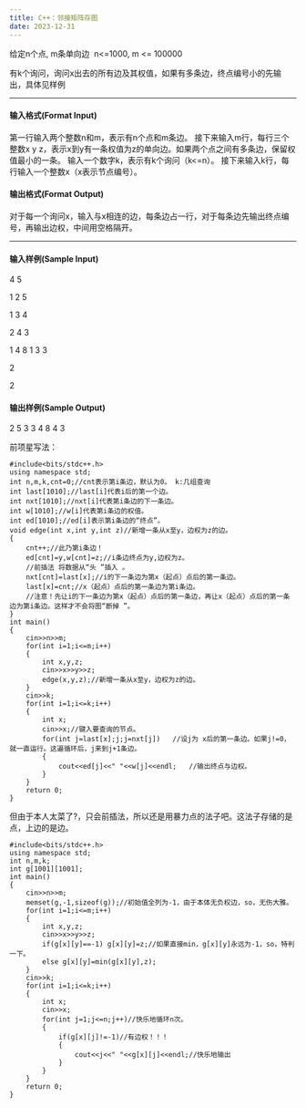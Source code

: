 ```yaml
---
title: C++：邻接矩阵存图
date: 2023-12-31
---
```

<!-- wp:paragraph -->
<p>给定n个点, m条单向边&nbsp;&nbsp;n&lt;=1000, m &lt;= 100000</p>
<!-- /wp:paragraph -->

<!-- wp:paragraph -->
<p>有k个询问，询问x出去的所有边及其权值，如果有多条边，终点编号小的先输出，具体见样例</p>
<!-- /wp:paragraph -->

<!-- wp:separator -->
<hr class="wp-block-separator has-alpha-channel-opacity"/>
<!-- /wp:separator -->

<!-- wp:heading {"level":4} -->
<h4 class="wp-block-heading">输入格式(Format Input)</h4>
<!-- /wp:heading -->

<!-- wp:paragraph -->
<p>第一行输入两个整数n和m，表示有n个点和m条边。 接下来输入m行，每行三个整数x y z，表示x到y有一条权值为z的单向边。如果两个点之间有多条边，保留权值最小的一条。 输入一个数字k，表示有k个询问（k&lt;=n）。 接下来输入k行，每行输入一个整数x（x表示节点编号）。</p>
<!-- /wp:paragraph -->

<!-- wp:heading {"level":4} -->
<h4 class="wp-block-heading">输出格式(Format Output)</h4>
<!-- /wp:heading -->

<!-- wp:paragraph -->
<p>对于每一个询问x，输入与x相连的边，每条边占一行，对于每条边先输出终点编号，再输出边权，中间用空格隔开。</p>
<!-- /wp:paragraph -->

<!-- wp:separator -->
<hr class="wp-block-separator has-alpha-channel-opacity"/>
<!-- /wp:separator -->

<!-- wp:heading {"level":4} -->
<h4 class="wp-block-heading">输入样例(Sample Input) </h4>
<!-- /wp:heading -->

<!-- wp:paragraph -->
<p>4 5 </p>
<!-- /wp:paragraph -->

<!-- wp:paragraph -->
<p>1 2 5 </p>
<!-- /wp:paragraph -->

<!-- wp:paragraph -->
<p>1 3 4 </p>
<!-- /wp:paragraph -->

<!-- wp:paragraph -->
<p>2 4 3 </p>
<!-- /wp:paragraph -->

<!-- wp:paragraph -->
<p>1 4 8 1 3 3 </p>
<!-- /wp:paragraph -->

<!-- wp:paragraph -->
<p>2 </p>
<!-- /wp:paragraph -->

<!-- wp:paragraph -->
<p> 2</p>
<!-- /wp:paragraph -->

<!-- wp:heading {"level":4} -->
<h4 class="wp-block-heading">输出样例(Sample Output)</h4>
<!-- /wp:heading -->

<!-- wp:paragraph -->
<p>2 5 3 3 4 8 4 3</p>
<!-- /wp:paragraph -->

<!-- wp:paragraph -->
<p>前项星写法：</p>
<!-- /wp:paragraph -->

<!-- wp:code -->
<pre class="wp-block-code"><code>#include&lt;bits/stdc++.h>
using namespace std;
int n,m,k,cnt=0;//cnt表示第i条边，默认为0。 k:几组查询 
int last&#91;1010];//last&#91;i]代表i后的第一个边。
int nxt&#91;1010];//nxt&#91;i]代表第i条边的下一条边。
int w&#91;1010];//w&#91;i]代表第i条边的权值。
int ed&#91;1010];//ed&#91;i]表示第i条边的“终点”。
void edge(int x,int y,int z)//新增一条从x至y，边权为z的边。
{
	cnt++;//此乃第i条边！
	ed&#91;cnt]=y,w&#91;cnt]=z;//i条边终点为y,边权为z。
	//前插法 将数据从“头 ”插入 。 
	nxt&#91;cnt]=last&#91;x];//i的下一条边为第x（起点）点后的第一条边。 
	last&#91;x]=cnt;//x（起点）点后的第一条边为第i条边。 
	//注意！先让i的下一条边为第x（起点）点后的第一条边，再让x（起点）点后的第一条边为第i条边。这样才不会将图“断掉 ”。 
}
int main()
{
	cin>>n>>m;
	for(int i=1;i&lt;=m;i++)
	{
		int x,y,z;
		cin>>x>>y>>z;
		edge(x,y,z);//新增一条从x至y，边权为z的边。 
	}
	cin>>k;
	for(int i=1;i&lt;=k;i++)
	{
		int x;
		cin>>x;//键入要查询的节点。 
		for(int j=last&#91;x];j;j=nxt&#91;j])	//设j为 x后的第一条边。如果j!=0，就一直运行。这遍循环后，j来到j+1条边。 
		{
			cout&lt;&lt;ed&#91;j]&lt;&lt;" "&lt;&lt;w&#91;j]&lt;&lt;endl;	//输出终点与边权。 
		}
	}
	return 0;
}</code></pre>
<!-- /wp:code -->

<!-- wp:paragraph -->
<p>但由于本人太菜了?，只会前插法，所以还是用暴力点的法子吧。这法子存储的是点，上边的是边。</p>
<!-- /wp:paragraph -->

<!-- wp:code -->
<pre class="wp-block-code"><code>#include&lt;bits/stdc++.h>
using namespace std;
int n,m,k;
int g&#91;1001]&#91;1001];
int main()
{
	cin>>n>>m;
	memset(g,-1,sizeof(g));//初始值全列为-1，由于本体无负权边，so，无伤大雅。
	for(int i=1;i&lt;=m;i++)
	{
		int x,y,z;
		cin>>x>>y>>z;
		if(g&#91;x]&#91;y]==-1) g&#91;x]&#91;y]=z;//如果直接min，g&#91;x]&#91;y]永远为-1，so，特判一下。
		else g&#91;x]&#91;y]=min(g&#91;x]&#91;y],z);
	}
	cin>>k;
	for(int i=1;i&lt;=k;i++)
	{
		int x;
		cin>>x;
		for(int j=1;j&lt;=n;j++)//快乐地循环n次。
		{
			if(g&#91;x]&#91;j]!=-1)//有边权！！！
			{
				cout&lt;&lt;j&lt;&lt;" "&lt;&lt;g&#91;x]&#91;j]&lt;&lt;endl;//快乐地输出
			}
		}
	}
	return 0;
}</code></pre>
<!-- /wp:code -->
